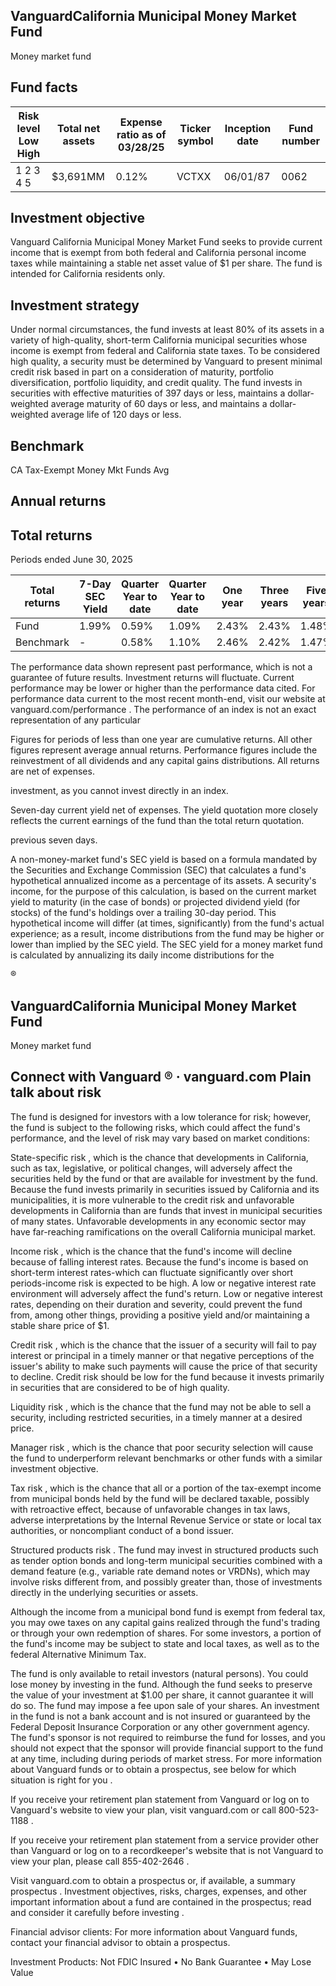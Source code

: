 ## VanguardCalifornia Municipal Money Market Fund

Money market fund

## Fund facts

| Risk level Low High   | Total net assets   | Expense ratio as of 03/28/25   | Ticker symbol   | Inception date   |   Fund number |
|-----------------------|--------------------|--------------------------------|-----------------|------------------|---------------|
| 1 2 3 4 5             | $3,691MM           | 0.12%                          | VCTXX           | 06/01/87         |          0062 |

## Investment objective

Vanguard California Municipal Money Market Fund seeks to provide current income that is exempt from both federal and California personal income taxes while maintaining a stable net asset value of $1 per share. The fund is intended for California residents only.

## Investment strategy

Under normal circumstances, the fund invests at least 80% of its assets in a variety of high-quality, short-term California municipal securities whose income is exempt from federal and California state taxes. To be considered high quality, a security must be determined by Vanguard to present minimal credit risk based in part on a consideration of maturity, portfolio diversification, portfolio liquidity, and credit quality. The fund invests in securities with effective maturities of 397 days or less, maintains a dollar-weighted average maturity of 60 days or less, and maintains a dollar-weighted average life of 120 days or less.

## Benchmark

CA Tax-Exempt Money Mkt Funds Avg

<!-- image -->

## Annual returns

<!-- image -->

## Total returns

Periods ended June 30, 2025

| Total returns   | 7-Day SEC Yield   | Quarter Year to date   | Quarter Year to date   | One year   | Three years   | Five years   | Ten years   |
|-----------------|-------------------|------------------------|------------------------|------------|---------------|--------------|-------------|
| Fund            | 1.99%             | 0.59%                  | 1.09%                  | 2.43%      | 2.43%         | 1.48%        | 1.12%       |
| Benchmark       | -                 | 0.58%                  | 1.10%                  | 2.46%      | 2.42%         | 1.47%        | 0.98%       |

The performance data shown represent past performance, which is not a guarantee of future results. Investment returns will fluctuate. Current performance may be lower or higher than the performance data cited. For performance data current to the most recent month-end, visit our website at vanguard.com/performance  . The performance of an index is not an exact representation of any particular

Figures for periods of less than one year are cumulative returns. All other figures represent average annual returns. Performance figures include the reinvestment of all dividends and any capital gains distributions. All returns are net of expenses.

investment, as you cannot invest directly in an index.

Seven-day current yield net of expenses. The yield quotation more closely reflects the current earnings of the fund than the total return quotation.

previous seven days.

A non-money-market fund's SEC yield is based on a formula mandated by the Securities and Exchange Commission (SEC) that calculates a fund's hypothetical annualized income as a percentage of its assets. A security's income, for the purpose of this calculation, is based on the current market yield to maturity (in the case of bonds) or projected dividend yield (for stocks) of the fund's holdings over a trailing 30-day period. This hypothetical income will differ (at times, significantly) from the fund's actual experience; as a result, income distributions from the fund may be higher or lower than implied by the SEC yield. The SEC yield for a money market fund is calculated by annualizing its daily income distributions for the

®

<!-- image -->

## VanguardCalifornia Municipal Money Market Fund

Money market fund

## Connect with Vanguard   ® ·    vanguard.com Plain talk about risk

The fund is designed for investors with a low tolerance for risk; however, the fund is subject to the following risks, which could affect the fund's performance, and the level of risk may vary based on market conditions:

State-specific risk , which is the chance that developments in California, such as tax, legislative, or political changes, will adversely affect the securities held by the fund or that are available for investment by the fund. Because the fund invests primarily in securities issued by California and its municipalities, it is more vulnerable to the credit risk and unfavorable developments in California than are funds that invest in municipal securities of many states. Unfavorable developments in any economic sector may have far-reaching ramifications on the overall California municipal market.

Income risk , which is the chance that the fund's income will decline because of falling interest rates. Because the fund's income is based on short-term interest rates-which can fluctuate significantly over short periods-income risk is expected to be high. A low or negative interest rate environment will adversely affect the fund's return. Low or negative interest rates, depending on their duration and severity, could prevent the fund from, among other things, providing a positive yield and/or maintaining a stable share price of $1.

Credit risk , which is the chance that the issuer of a security will fail to pay interest or principal in a timely manner or that negative perceptions of the issuer's ability to make such payments will cause the price of that security to decline. Credit risk should be low for the fund because it invests primarily in securities that are considered to be of high quality.

Liquidity risk , which is the chance that the fund may not be able to sell a security, including restricted securities, in a timely manner at a desired price.

Manager risk , which is the chance that poor security selection will cause the fund to underperform relevant benchmarks or other funds with a similar investment objective.

Tax risk , which is the chance that all or a portion of the tax-exempt income from municipal bonds held by the fund will be declared taxable, possibly with retroactive effect, because of unfavorable changes in tax laws, adverse interpretations by the Internal Revenue Service or state or local tax authorities, or noncompliant conduct of a bond issuer.

Structured products risk . The fund may invest in structured products such as tender option bonds and long-term municipal securities combined with a demand feature (e.g., variable rate demand notes or VRDNs), which may involve risks different from, and possibly greater than, those of investments directly in the underlying securities or assets.

Although the income from a municipal bond fund is exempt from federal tax, you may owe taxes on any capital gains realized through the fund's trading or through your own redemption of shares. For some investors, a portion of the fund's income may be subject to state and local taxes, as well as to the federal Alternative Minimum Tax.

The fund is only available to retail investors (natural persons). You could lose money by investing in the fund. Although the fund seeks to preserve the value of your investment at $1.00 per share, it cannot guarantee it will do so. The fund may impose a fee upon sale of your shares. An investment in the fund is not a bank account and is not insured or guaranteed by the Federal Deposit Insurance Corporation or any other government agency. The fund's sponsor is not required to reimburse the fund for losses, and you should not expect that the sponsor will provide financial support to the fund at any time, including during periods of market stress. For more information about Vanguard funds or to obtain a prospectus, see below for which situation is right for you .

If you receive your retirement plan statement from Vanguard or log on to Vanguard's website to view your plan, visit vanguard.com or call 800-523-1188 .

If you receive your retirement plan statement from a service provider other than Vanguard or log on to a recordkeeper's website that is not Vanguard to view your plan, please call 855-402-2646 .

Visit vanguard.com to obtain a prospectus or, if available, a summary prospectus . Investment objectives, risks, charges, expenses, and other important information about a fund are contained in the prospectus; read and consider it carefully before investing .

Financial advisor clients: For more information about Vanguard funds, contact your financial advisor to obtain a prospectus.

Investment Products: Not FDIC Insured • No Bank Guarantee • May Lose Value